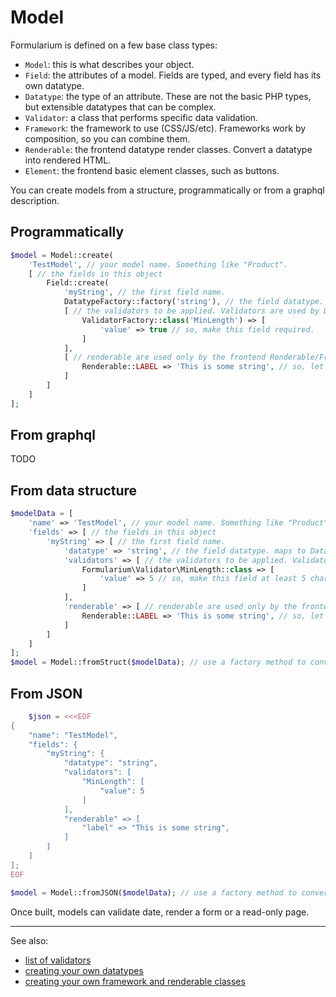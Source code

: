 # Model

Formularium is defined on a few base class types:

- `Model`: this is what describes your object.
- `Field`: the attributes of a model. Fields are typed, and every field has its own datatype.
- `Datatype`: the type of an attribute. These are not the basic PHP types, but extensible datatypes that can be complex.
- `Validator`: a class that performs specific data validation.
- `Framework`: the framework to use (CSS/JS/etc). Frameworks work by composition, so you can combine them.
- `Renderable`: the frontend datatype render classes. Convert a datatype into rendered HTML.
- `Element`: the frontend basic element classes, such as buttons.

You can create models from a structure, programmatically or from a graphql description.

## Programmatically

```php
$model = Model::create(
    'TestModel', // your model name. Something like "Product".
    [ // the fields in this object
        Field::create(
            'myString', // the first field name.
            DatatypeFactory::factory('string'), // the field datatype. maps to Datatype_string in this case.
            [ // the validators to be applied. Validators are used by Datatypes, although Renderable can use them for frontend validation too.
                ValidatorFactory::class('MinLength') => [
                    'value' => true // so, make this field required.
                ]
            ],
            [ // renderable are used only by the frontend Renderable/Framework classes.
                Renderable::LABEL => 'This is some string', // so, let's add a label describing the field
            ]
        ]
    ]
];
```

## From graphql

TODO

## From data structure

```php
$modelData = [
    'name' => 'TestModel', // your model name. Something like "Product".
    'fields' => [ // the fields in this object
        'myString' => [ // the first field name.
            'datatype' => 'string', // the field datatype. maps to Datatype_string in this case.
            'validators' => [ // the validators to be applied. Validators are used by Datatypes, although Renderable can use them for frontend validation too.
                Formularium\Validator\MinLength::class => [
                    'value' => 5 // so, make this field at least 5 characters long.
                ]
            ],
            'renderable' => [ // renderable are used only by the frontend Renderable/Framework classes.
                Renderable::LABEL => 'This is some string', // so, let's add a label describing the field
            ]
        ]
    ]
];
$model = Model::fromStruct($modelData); // use a factory method to convert the structure into a Model class.
```

## From JSON

```php
    $json = <<<EOF
{
    "name": "TestModel",
    "fields": {
        "myString": {
            "datatype": "string",
            "validators": [
                "MinLength": [
                    "value": 5
                ]
            ],
            "renderable" => [
                "label" => "This is some string",
            ]
        ]
    ]
];
EOF

$model = Model::fromJSON($modelData); // use a factory method to convert the structure into a Model class.
```

Once built, models can validate date, render a form or a read-only page.

---

See also:

- [list of validators](basevalidator.md)
- [creating your own datatypes](datatype.md)
- [creating your own framework and renderable classes](frontend.md)
